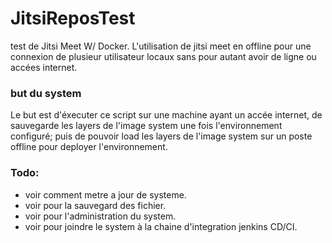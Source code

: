 # JitsiReposTest
test de Jitsi Meet W/ Docker.
L'utilisation de jitsi meet en offline pour une connexion de plusieur utilisateur locaux sans pour autant avoir de ligne ou accées internet.


### but du system
Le but est d'éxecuter ce script sur une machine ayant un accée internet, de sauvegarde les layers de l'image system une fois l'environnement configuré;
puis de pouvoir load les layers de l'image system sur un poste offline pour deployer l'environnement.

### Todo:
- voir comment metre a jour de systeme.
- voir pour la sauvegard des fichier.
- voir pour l'administration du system.
- voir pour joindre le system à la chaine d'integration jenkins CD/CI.

